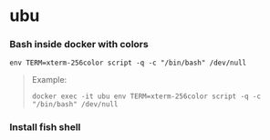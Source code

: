 # ubu



### Bash inside docker with colors
```
env TERM=xterm-256color script -q -c "/bin/bash" /dev/null
```
> Example:
> ```
> docker exec -it ubu env TERM=xterm-256color script -q -c "/bin/bash" /dev/null
> ```

### Install fish shell
```

```
